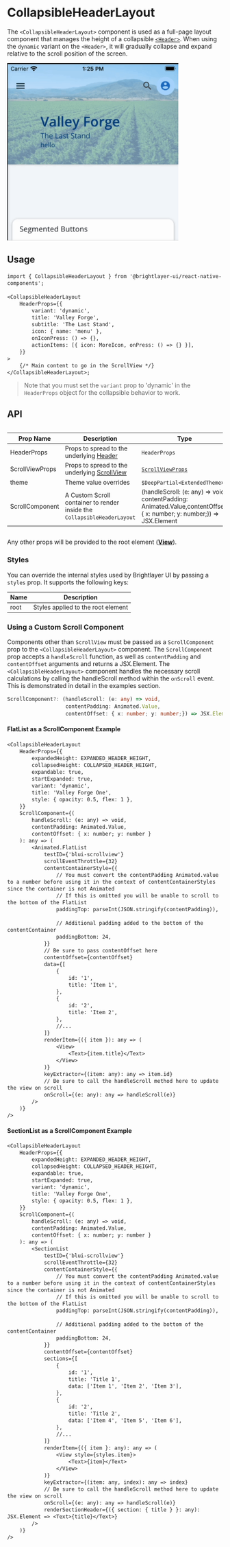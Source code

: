 # CollapsibleHeaderLayout

The `<CollapsibleHeaderLayout>` component is used as a full-page layout component that manages the height of a collapsible [`<Header>`](./Header.md). When using the `dynamic` variant on the `<Header>`, it will gradually collapse and expand relative to the scroll position of the screen.

<img width="400" alt="Collapsed header" src="./images/collapsibleHeaderLayout.gif">

## Usage

```tsx
import { CollapsibleHeaderLayout } from '@brightlayer-ui/react-native-components';

<CollapsibleHeaderLayout
    HeaderProps={{
        variant: 'dynamic',
        title: 'Valley Forge',
        subtitle: 'The Last Stand',
        icon: { name: 'menu' },
        onIconPress: () => {},
        actionItems: [{ icon: MoreIcon, onPress: () => {} }],
    }}
>
    {/* Main content to go in the ScrollView */}
</CollapsibleHeaderLayout>;
```

> Note that you must set the `variant` prop to 'dynamic' in the `HeaderProps` object for the collapsible behavior to work.

## API

<div style="overflow: auto">

| Prop Name       | Description                                                                             | Type                                                                                                                    | Required | Default |
| --------------- | --------------------------------------------------------------------------------------- | ----------------------------------------------------------------------------------------------------------------------- | -------- | ------- |
| HeaderProps     | Props to spread to the underlying [Header](./Header.md)                                 | `HeaderProps`                                                                                                           | yes      |         |
| ScrollViewProps | Props to spread to the underlying [ScrollView](https://reactnative.dev/docs/scrollview) | [`ScrollViewProps`](https://reactnative.dev/docs/scrollview#props)                                                      | no       |         |
| theme           | Theme value overrides                                                                   | `$DeepPartial<ExtendedTheme>`                                                                                           | no       |         |
| ScrollComponent | A Custom Scroll container to render inside the `CollapsibleHeaderLayout`                | (handleScroll: (e: any) => void, contentPadding: Animated.Value,contentOffset: { x: number; y: number;}) => JSX.Element | no       |         |

</div>

Any other props will be provided to the root element ([**View**](https://reactnative.dev/docs/view)).

### Styles

You can override the internal styles used by Brightlayer UI by passing a `styles` prop. It supports the following keys:

| Name | Description                        |
| ---- | ---------------------------------- |
| root | Styles applied to the root element |

### Using a Custom Scroll Component

Components other than `ScrollView` must be passed as a `ScrollComponent` prop to the `<CollapsibleHeaderLayout>` component. The `ScrollComponent` prop accepts a `handleScroll` function, as well as `contentPadding` and `contentOffset` arguments and returns a JSX.Element. The `<CollapsibleHeaderLayout>` component handles the necessary scroll calculations by calling the handleScroll method within the `onScroll` event. This is demonstrated in detail in the examples section.

```ts
ScrollComponent?: (handleScroll: (e: any) => void,
                   contentPadding: Animated.Value,
                   contentOffset: { x: number; y: number;}) => JSX.Element
```

#### FlatList as a ScrollComponent Example

```tsx
<CollapsibleHeaderLayout
    HeaderProps={{
        expandedHeight: EXPANDED_HEADER_HEIGHT,
        collapsedHeight: COLLAPSED_HEADER_HEIGHT,
        expandable: true,
        startExpanded: true,
        variant: 'dynamic',
        title: 'Valley Forge One',
        style: { opacity: 0.5, flex: 1 },
    }}
    ScrollComponent={(
        handleScroll: (e: any) => void,
        contentPadding: Animated.Value,
        contentOffset: { x: number; y: number }
    ): any => (
        <Animated.FlatList
            testID={'blui-scrollview'}
            scrollEventThrottle={32}
            contentContainerStyle={{
                // You must convert the contentPadding Animated.value to a number before using it in the context of contentContainerStyles since the container is not Animated
                // If this is omitted you will be unable to scroll to the bottom of the FlatList
                paddingTop: parseInt(JSON.stringify(contentPadding)),

                // Additional padding added to the bottom of the contentContainer
                paddingBottom: 24,
            }}
            // Be sure to pass contentOffset here
            contentOffset={contentOffset}
            data={[
                {
                    id: '1',
                    title: 'Item 1',
                },
                {
                    id: '2',
                    title: 'Item 2',
                },
                //...
            ]}
            renderItem={({ item }): any => (
                <View>
                    <Text>{item.title}</Text>
                </View>
            )}
            keyExtractor={(item: any): any => item.id}
            // Be sure to call the handleScroll method here to update the view on scroll
            onScroll={(e: any): any => handleScroll(e)}
        />
    )}
/>
```

#### SectionList as a ScrollComponent Example

```tsx
<CollapsibleHeaderLayout
    HeaderProps={{
        expandedHeight: EXPANDED_HEADER_HEIGHT,
        collapsedHeight: COLLAPSED_HEADER_HEIGHT,
        expandable: true,
        startExpanded: true,
        variant: 'dynamic',
        title: 'Valley Forge One',
        style: { opacity: 0.5, flex: 1 },
    }}
    ScrollComponent={(
        handleScroll: (e: any) => void,
        contentPadding: Animated.Value,
        contentOffset: { x: number; y: number }
    ): any => (
        <SectionList
            testID={'blui-scrollview'}
            scrollEventThrottle={32}
            contentContainerStyle={{
                // You must convert the contentPadding Animated.value to a number before using it in the context of contentContainerStyles since the container is not Animated
                // If this is omitted you will be unable to scroll to the bottom of the FlatList
                paddingTop: parseInt(JSON.stringify(contentPadding)),

                // Additional padding added to the bottom of the contentContainer
                paddingBottom: 24,
            }}
            contentOffset={contentOffset}
            sections={[
                {
                    id: '1',
                    title: 'Title 1',
                    data: ['Item 1', 'Item 2', 'Item 3'],
                },
                {
                    id: '2',
                    title: 'Title 2',
                    data: ['Item 4', 'Item 5', 'Item 6'],
                },
                //...
            ]}
            renderItem={({ item }: any): any => (
                <View style={styles.item}>
                    <Text>{item}</Text>
                </View>
            )}
            keyExtractor={(item: any, index): any => index}
            // Be sure to call the handleScroll method here to update the view on scroll
            onScroll={(e: any): any => handleScroll(e)}
            renderSectionHeader={({ section: { title } }: any): JSX.Element => <Text>{title}</Text>}
        />
    )}
/>
```
